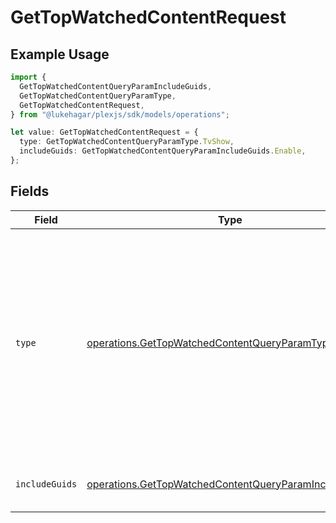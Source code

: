 # GetTopWatchedContentRequest

## Example Usage

```typescript
import {
  GetTopWatchedContentQueryParamIncludeGuids,
  GetTopWatchedContentQueryParamType,
  GetTopWatchedContentRequest,
} from "@lukehagar/plexjs/sdk/models/operations";

let value: GetTopWatchedContentRequest = {
  type: GetTopWatchedContentQueryParamType.TvShow,
  includeGuids: GetTopWatchedContentQueryParamIncludeGuids.Enable,
};
```

## Fields

| Field                                                                                                                                                                                        | Type                                                                                                                                                                                         | Required                                                                                                                                                                                     | Description                                                                                                                                                                                  | Example                                                                                                                                                                                      |
| -------------------------------------------------------------------------------------------------------------------------------------------------------------------------------------------- | -------------------------------------------------------------------------------------------------------------------------------------------------------------------------------------------- | -------------------------------------------------------------------------------------------------------------------------------------------------------------------------------------------- | -------------------------------------------------------------------------------------------------------------------------------------------------------------------------------------------- | -------------------------------------------------------------------------------------------------------------------------------------------------------------------------------------------- |
| `type`                                                                                                                                                                                       | [operations.GetTopWatchedContentQueryParamType](../../../sdk/models/operations/gettopwatchedcontentqueryparamtype.md)                                                                        | :heavy_check_mark:                                                                                                                                                                           | The type of media to retrieve or filter by.<br/>1 = movie<br/>2 = show<br/>3 = season<br/>4 = episode<br/>E.g. A movie library will not return anything with type 3 as there are no seasons for movie libraries<br/> | 2                                                                                                                                                                                            |
| `includeGuids`                                                                                                                                                                               | [operations.GetTopWatchedContentQueryParamIncludeGuids](../../../sdk/models/operations/gettopwatchedcontentqueryparamincludeguids.md)                                                        | :heavy_minus_sign:                                                                                                                                                                           | Adds the Guid object to the response<br/>                                                                                                                                                    | 1                                                                                                                                                                                            |